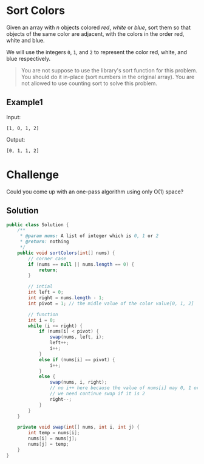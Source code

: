 # Sort Colors

Given an array with *n* objects colored *red*, *white* or *blue*, sort them so that objects of the same color are adjacent, with the colors in the order red, white and blue.

We will use the integers `0`, `1`, and `2` to represent the color red, white, and blue respectively.

>You are not suppose to use the library's sort function for this problem.
You should do it in-place (sort numbers in the original array).
You are not allowed to use counting sort to solve this problem.

## Example1
Input:
```
[1, 0, 1, 2]

```
Output:
```
[0, 1, 1, 2]

```
# Challenge

Could you come up with an one-pass algorithm using only O(1) space?

## Solution
```java
public class Solution {
    /**
     * @param nums: A list of integer which is 0, 1 or 2
     * @return: nothing
     */
    public void sortColors(int[] nums) {
        // corner case
        if (nums == null || nums.length == 0) {
            return;
        }

        // intial
        int left = 0;
        int right = nums.length - 1;
        int pivot = 1; // the midle value of the color value[0, 1, 2]

        // function
        int i = 0;
        while (i <= right) {
            if (nums[i] < pivot) {
                swap(nums, left, i);
                left++;
                i++;
            }
            else if (nums[i] == pivot) {
                i++;
            }
            else {
                swap(nums, i, right);
                // no i++ here because the value of nums[i] may 0, 1 or 2
                // we need continue swap if it is 2
                right--;
            }
        }
    }

    private void swap(int[] nums, int i, int j) {
        int temp = nums[i];
        nums[i] = nums[j];
        nums[j] = temp;
    }
}
```
